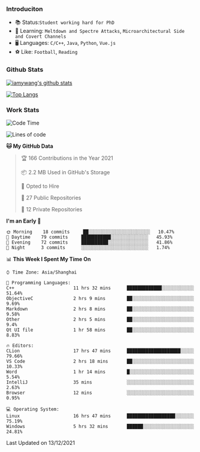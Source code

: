 ### Introduciton

- 📚 Status:`Student working hard for PhD`
- 🔎 Learning: `Meltdown and Spectre Attacks`, `Microarchitectural Side and Covert Channels`
- 🖥️ Languages: `C/C++`, `Java`, `Python`, `Vue.js`
- ⚽ Like: `Football`, `Reading`

### Github Stats

[![iamywang's github stats](https://github-readme-stats.vercel.app/api?username=iamywang&count_private=true&show_icons=true)]()

[![Top Langs](https://github-readme-stats.vercel.app/api/top-langs/?username=iamywang&layout=compact)]()

### Work Stats

<!--START_SECTION:waka-->
![Code Time](http://img.shields.io/badge/Code%20Time-25%20hrs%2014%20mins-blue)

![Lines of code](https://img.shields.io/badge/From%20Hello%20World%20I%27ve%20Written-536%20Thousand%20lines%20of%20code-blue)

**🐱 My GitHub Data** 

> 🏆 166 Contributions in the Year 2021
 > 
> 📦 2.2 MB Used in GitHub's Storage 
 > 
> 💼 Opted to Hire
 > 
> 📜 27 Public Repositories 
 > 
> 🔑 12 Private Repositories  
 > 
**I'm an Early 🐤** 

```text
🌞 Morning    18 commits     ██░░░░░░░░░░░░░░░░░░░░░░░   10.47% 
🌆 Daytime    79 commits     ███████████░░░░░░░░░░░░░░   45.93% 
🌃 Evening    72 commits     ██████████░░░░░░░░░░░░░░░   41.86% 
🌙 Night      3 commits      ░░░░░░░░░░░░░░░░░░░░░░░░░   1.74%

```


📊 **This Week I Spent My Time On** 

```text
⌚︎ Time Zone: Asia/Shanghai

💬 Programming Languages: 
C++                      11 hrs 32 mins      █████████████░░░░░░░░░░░░   51.64% 
ObjectiveC               2 hrs 9 mins        ██░░░░░░░░░░░░░░░░░░░░░░░   9.69% 
Markdown                 2 hrs 8 mins        ██░░░░░░░░░░░░░░░░░░░░░░░   9.58% 
Other                    2 hrs 5 mins        ██░░░░░░░░░░░░░░░░░░░░░░░   9.4% 
Qt UI file               1 hr 58 mins        ██░░░░░░░░░░░░░░░░░░░░░░░   8.83%

🔥 Editors: 
CLion                    17 hrs 47 mins      ████████████████████░░░░░   79.66% 
VS Code                  2 hrs 18 mins       ██░░░░░░░░░░░░░░░░░░░░░░░   10.33% 
Word                     1 hr 14 mins        █░░░░░░░░░░░░░░░░░░░░░░░░   5.54% 
IntelliJ                 35 mins             ░░░░░░░░░░░░░░░░░░░░░░░░░   2.63% 
Browser                  12 mins             ░░░░░░░░░░░░░░░░░░░░░░░░░   0.95%

💻 Operating System: 
Linux                    16 hrs 47 mins      ██████████████████░░░░░░░   75.19% 
Windows                  5 hrs 32 mins       ██████░░░░░░░░░░░░░░░░░░░   24.81%

```


 Last Updated on 13/12/2021
<!--END_SECTION:waka-->

